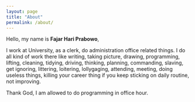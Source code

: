 ```yaml
---
layout: page
title: "About"
permalink: /about/
---
```


Hello, my name is **Fajar Hari Prabowo**,

I work at University, as a clerk, do administration office related things. I do all kind of work there like writing, taking picture, drawing, programming, lifting, cleaning, tidying, driving,  thinking, planning, commanding, slaving, get ignoring, littering, loitering, lollygaging, attending, meeting, doing useless things, killing your career thing if you keep sticking on daily routine, not improving.

Thank God, I am allowed to do programming in office hour.
